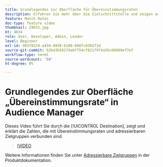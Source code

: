 ```yaml
---
title: Grundlegendes zur Oberfläche für Übereinstimmungsraten
description: Erfahren Sie mehr über die Zielschnittstelle und zeigen und erklären Sie die Zahlen, die mit Übereinstimmungsraten und adressierbaren Zielgruppen verbunden sind.
feature: Match Rates
doc-type: feature video
thumbnail: 29831.jpg
kt: 4034
role: User, Developer, Admin, Leader
level: Beginner
exl-id: 903f8329-a434-4938-b190-600fc03b571d
source-git-commit: 62b43b5627dabf754cf821f974a56c60989ef7ef
workflow-type: tm+mt
source-wordcount: '59'
ht-degree: 0%

---
```


# Grundlegendes zur Oberfläche „Übereinstimmungsrate“ in Audience Manager

Dieses Video führt Sie durch die [!UICONTROL Destination], zeigt und erklärt die Zahlen, die mit Übereinstimmungsraten und adressierbaren Zielgruppen verbunden sind.

>[!VIDEO](https://video.tv.adobe.com/v/29831/?quality=12)

Weitere Informationen finden Sie unter [Adressierbare Zielgruppen](https://experienceleague.adobe.com/docs/audience-manager/user-guide/features/addressable-audiences.html?lang=de) in der Produktdokumentation.

